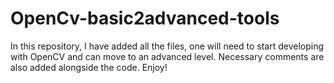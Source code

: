 # OpenCv-basic2advanced-tools
In this repository, I have added all the files, one will need to start developing with OpenCV and can move to an advanced level. Necessary comments are also added alongside the code. Enjoy!

